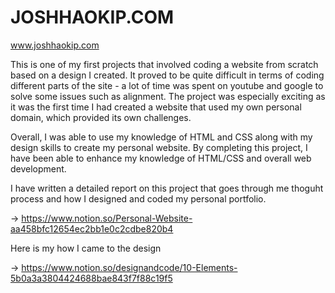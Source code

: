 # JOSHHAOKIP.COM

www.joshhaokip.com

This is one of my first projects that involved coding a website from scratch based on a design I created. It proved to be quite difficult in terms of coding different parts of the site - a lot of time was spent on youtube and google to solve some issues such as alignment. The project was especially exciting as it was the first time I had created a website that used my own personal domain, which provided its own challenges. 

Overall, I was able to use my knowledge of HTML and CSS along with my design skills to create my personal website. By completing this project, I have been able to enhance my knowledge of HTML/CSS and overall web development.

I have written a detailed report on this project that goes through me thoguht process and how I designed and coded my personal portfolio. 

-> https://www.notion.so/Personal-Website-aa458bfc12654ec2bb1e0c2cdbe820b4

Here is my how I came to the design 

-> https://www.notion.so/designandcode/10-Elements-5b0a3a3804424688bae843f7f88c19f5
